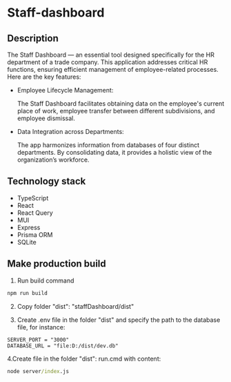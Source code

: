 # Staff-dashboard

## Description

The Staff Dashboard — an essential tool designed specifically for the HR department of a trade company. This application addresses critical HR functions, ensuring efficient management of employee-related processes. Here are the key features:

- Employee Lifecycle Management:

  The Staff Dashboard facilitates obtaining data on the employee's current place of work, employee transfer between different subdivisions, and employee dismissal.

- Data Integration across Departments:

  The app harmonizes information from databases of four distinct departments.
  By consolidating data, it provides a holistic view of the organization’s workforce.

## Technology stack

- TypeScript
- React
- React Query
- MUI
- Express
- Prisma ORM
- SQLite

## Make production build

1. Run build command

```bash
npm run build
```

2. Copy folder "dist": "staffDashboard/dist"

3. Create .env file in the folder "dist" and specify the path to the database file, for instance:

```env
SERVER_PORT = "3000"
DATABASE_URL = "file:D:/dist/dev.db"
```

4.Create file in the folder "dist": run.cmd with content:

```cmd
node server/index.js
```
